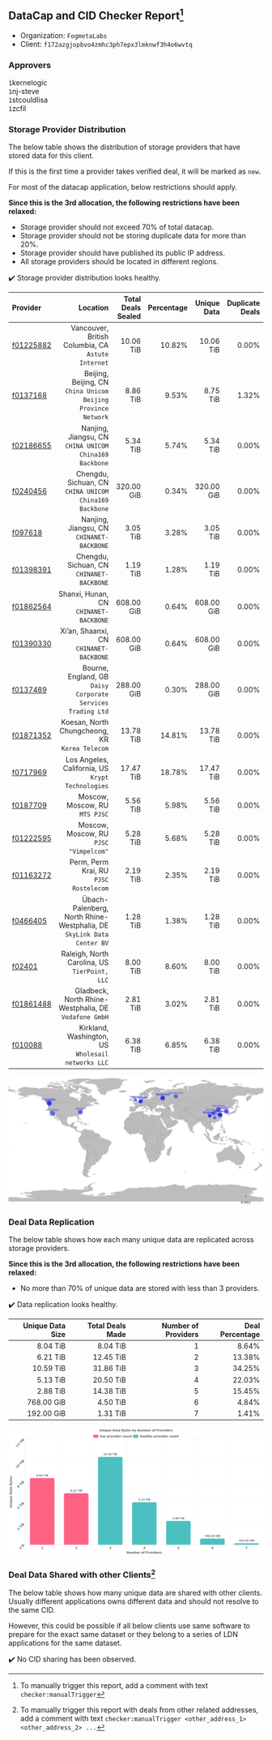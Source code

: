 ## DataCap and CID Checker Report[^1]
 - Organization: `FogmetaLabs`
 - Client: `f172azgjopbvo4zmhc3ph7epx3lmknwf3h4o6wvtq`
### Approvers
`1`kernelogic<br/>`1`nj-steve<br/>`1`stcouldlisa<br/>`1`zcfil


### Storage Provider Distribution
The below table shows the distribution of storage providers that have stored data for this client.

If this is the first time a provider takes verified deal, it will be marked as `new`.

For most of the datacap application, below restrictions should apply.

**Since this is the 3rd allocation, the following restrictions have been relaxed:**
 - Storage provider should not exceed 70% of total datacap.
 - Storage provider should not be storing duplicate data for more than 20%.
 - Storage provider should have published its public IP address.
 - All storage providers should be located in different regions.

✔️ Storage provider distribution looks healthy.

| Provider                                              |                                                                 Location | Total Deals Sealed | Percentage | Unique Data | Duplicate Deals |
| :---------------------------------------------------- | -----------------------------------------------------------------------: | -----------------: | ---------: | ----------: | --------------: |
| [f01225882](https://filfox.info/en/address/f01225882) |                    Vancouver, British Columbia, CA<br/>`Astute Internet` |          10.06 TiB |     10.82% |   10.06 TiB |           0.00% |
| [f0137168](https://filfox.info/en/address/f0137168)   |         Beijing, Beijing, CN<br/>`China Unicom Beijing Province Network` |           8.86 TiB |      9.53% |    8.75 TiB |           1.32% |
| [f02186655](https://filfox.info/en/address/f02186655) |                Nanjing, Jiangsu, CN<br/>`CHINA UNICOM China169 Backbone` |           5.34 TiB |      5.74% |    5.34 TiB |           0.00% |
| [f0240456](https://filfox.info/en/address/f0240456)   |                Chengdu, Sichuan, CN<br/>`CHINA UNICOM China169 Backbone` |         320.00 GiB |      0.34% |  320.00 GiB |           0.00% |
| [f097618](https://filfox.info/en/address/f097618)     |                             Nanjing, Jiangsu, CN<br/>`CHINANET-BACKBONE` |           3.05 TiB |      3.28% |    3.05 TiB |           0.00% |
| [f01398391](https://filfox.info/en/address/f01398391) |                             Chengdu, Sichuan, CN<br/>`CHINANET-BACKBONE` |           1.19 TiB |      1.28% |    1.19 TiB |           0.00% |
| [f01862564](https://filfox.info/en/address/f01862564) |                                Shanxi, Hunan, CN<br/>`CHINANET-BACKBONE` |         608.00 GiB |      0.64% |  608.00 GiB |           0.00% |
| [f01390330](https://filfox.info/en/address/f01390330) |                               Xi’an, Shaanxi, CN<br/>`CHINANET-BACKBONE` |         608.00 GiB |      0.64% |  608.00 GiB |           0.00% |
| [f0137489](https://filfox.info/en/address/f0137489)   |           Bourne, England, GB<br/>`Daisy Corporate Services Trading Ltd` |         288.00 GiB |      0.30% |  288.00 GiB |           0.00% |
| [f01871352](https://filfox.info/en/address/f01871352) |                        Koesan, North Chungcheong, KR<br/>`Korea Telecom` |          13.78 TiB |     14.81% |   13.78 TiB |           0.00% |
| [f0717969](https://filfox.info/en/address/f0717969)   |                     Los Angeles, California, US<br/>`Krypt Technologies` |          17.47 TiB |     18.78% |   17.47 TiB |           0.00% |
| [f0187709](https://filfox.info/en/address/f0187709)   |                                        Moscow, Moscow, RU<br/>`MTS PJSC` |           5.56 TiB |      5.98% |    5.56 TiB |           0.00% |
| [f01222595](https://filfox.info/en/address/f01222595) |                                Moscow, Moscow, RU<br/>`PJSC "Vimpelcom"` |           5.28 TiB |      5.68% |    5.28 TiB |           0.00% |
| [f01163272](https://filfox.info/en/address/f01163272) |                                Perm, Perm Krai, RU<br/>`PJSC Rostelecom` |           2.19 TiB |      2.35% |    2.19 TiB |           0.00% |
| [f0466405](https://filfox.info/en/address/f0466405)   | Übach-Palenberg, North Rhine-Westphalia, DE<br/>`SkyLink Data Center BV` |           1.28 TiB |      1.38% |    1.28 TiB |           0.00% |
| [f02401](https://filfox.info/en/address/f02401)       |                         Raleigh, North Carolina, US<br/>`TierPoint, LLC` |           8.00 TiB |      8.60% |    8.00 TiB |           0.00% |
| [f01861488](https://filfox.info/en/address/f01861488) |                 Gladbeck, North Rhine-Westphalia, DE<br/>`Vodafone GmbH` |           2.81 TiB |      3.02% |    2.81 TiB |           0.00% |
| [f010088](https://filfox.info/en/address/f010088)     |                    Kirkland, Washington, US<br/>`Wholesail networks LLC` |           6.38 TiB |      6.85% |    6.38 TiB |           0.00% |

<img src="https://raw.githubusercontent.com/data-preservation-programs/filplus-checker-assets/main/filecoin-project/filecoin-plus-large-datasets/issues/1999/1698460848808.png"/>

### Deal Data Replication
The below table shows how each many unique data are replicated across storage providers.


**Since this is the 3rd allocation, the following restrictions have been relaxed:**
- No more than 70% of unique data are stored with less than 3 providers.

✔️ Data replication looks healthy.

| Unique Data Size | Total Deals Made | Number of Providers | Deal Percentage |
| ---------------: | ---------------: | ------------------: | --------------: |
|         8.04 TiB |         8.04 TiB |                   1 |           8.64% |
|         6.21 TiB |        12.45 TiB |                   2 |          13.38% |
|        10.59 TiB |        31.86 TiB |                   3 |          34.25% |
|         5.13 TiB |        20.50 TiB |                   4 |          22.03% |
|         2.88 TiB |        14.38 TiB |                   5 |          15.45% |
|       768.00 GiB |         4.50 TiB |                   6 |           4.84% |
|       192.00 GiB |         1.31 TiB |                   7 |           1.41% |

<img src="https://raw.githubusercontent.com/data-preservation-programs/filplus-checker-assets/main/filecoin-project/filecoin-plus-large-datasets/issues/1999/1698460849482.png"/>

### Deal Data Shared with other Clients[^3]
The below table shows how many unique data are shared with other clients.
Usually different applications owns different data and should not resolve to the same CID.

However, this could be possible if all below clients use same software to prepare for the exact same dataset or they belong to a series of LDN applications for the same dataset.

✔️ No CID sharing has been observed.

[^1]: To manually trigger this report, add a comment with text `checker:manualTrigger`

[^2]: Deals from those addresses are combined into this report as they are specified with `checker:manualTrigger`

[^3]: To manually trigger this report with deals from other related addresses, add a comment with text `checker:manualTrigger <other_address_1> <other_address_2> ...`

